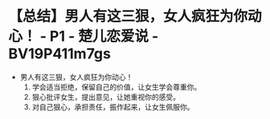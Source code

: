 # 【总结】男人有这三狠，女人疯狂为你动心！ - P1 - 楚儿恋爱说 - BV19P411m7gs

-   男人有这三狠，女人疯狂为你动心！
    1.  学会适当拒绝，保留自己的价值，让女生学会尊重你。
    2.  狠心批评女生，提出意见，让她重视你的感受。
    3.  对自己狠心，承担责任，振作起来，让女生佩服你。